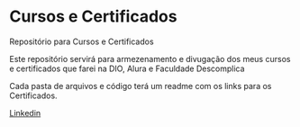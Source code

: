 # Cursos e Certificados
Repositório para Cursos e Certificados

Este repositório servirá para armezenamento e divugação dos meus cursos e certificados que farei na DIO, Alura e Faculdade Descomplica

Cada pasta de arquivos e código terá um readme com os links para os Certificados.

[Linkedin](https://www.linkedin.com/in/matheus-cerqueira-54b2b319b/)

